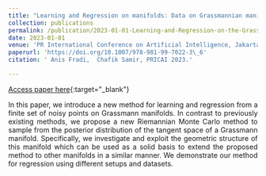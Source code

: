 ```yaml
---
title: "Learning and Regression on manifolds: Data on Grassmannian manifolds"
collection: publications
permalink: /publication/2023-01-01-Learning-and-Regression-on-the-Grassmannian
date: 2023-01-01
venue: 'PR International Conference on Artificial Intelligence, Jakarta, Indonesia, November 15-19, 2023'
paperurl: 'https://doi.org/10.1007/978-981-99-7022-3\_6'
citation: ' Anis Fradi,  Chafik Samir, PRICAI 2023.'

---
```


[Access paper here](https://doi.org/10.1007/978-981-99-7022-3\_6){:target="_blank"}

<p align="justify">
In this paper, we introduce a new method for learning and regression from 
a finite set of noisy points on Grassmann manifolds. In contrast to 
previously existing methods, we propose a new Riemannian Monte Carlo 
method to sample from the posterior distribution of the tangent space of 
a Grassmann manifold. Specifically, we investigate and exploit the 
geometric structure of this manifold which can be used as a solid basis 
to extend the proposed method to other manifolds in a similar manner. We 
demonstrate our method for regression using different setups and datasets.
</p>
